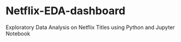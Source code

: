 # Netflix-EDA-dashboard
Exploratory Data Analysis on Netflix Titles using Python and Jupyter Notebook
